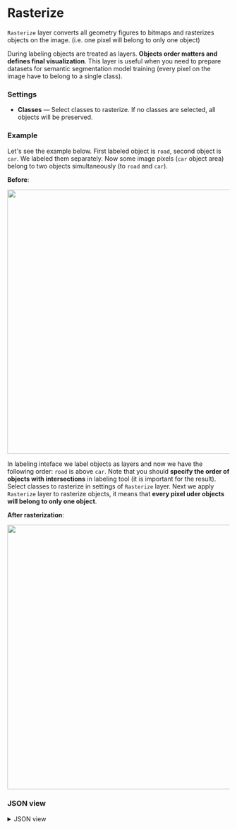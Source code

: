 # Rasterize

`Rasterize` layer converts all geometry figures to bitmaps and rasterizes objects on the image. (i.e. one pixel will belong to only one object)

During labeling objects are treated as layers. **Objects order matters and defines final visualization**.
This layer is useful when you need to prepare datasets for semantic segmentation model training (every pixel on the image have to belong to a single class).

### Settings

- **Classes** — Select classes to rasterize. If no classes are selected, all objects will be preserved.

### Example

Let's see the example below. First labeled object is `road`, second object is `car`. We labeled them separately. Now some image pixels (`car` object area) belong to two objects simultaneously (to `road` and `car`).

**Before**: 

<img src="https://media.giphy.com/media/xOUlIfGk7kXlmcWwKb/giphy.gif" width="600px"/>

In labeling inteface we label objects as layers and now we have the following order: `road` is above `car`.
Note that you should **specify the order of objects with intersections** in labeling tool (it is important for the result).
Select classes to rasterize in settings of `Rasterize` layer.
Next we apply `Rasterize` layer to rasterize objects, it means that **every pixel uder objects will belong to only one object**.  

**After rasterization**:

<img src="https://media.giphy.com/media/TRA1kpZolhegrlGTxM/giphy.gif" width="600px"/>

### JSON view

<details>
  <summary>JSON view</summary>
<pre>
{
  "action": "rasterize",
  "src": ["$images_project_7"],
  "dst": "$rasterize_6",
  "settings": {
    "classes_mapping": {
      "car": "car_rasterized",
      "road": "road_rasterized"
    }
  }
}
</pre>
</details>
